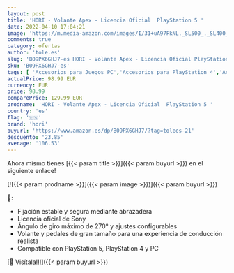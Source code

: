```yaml
---
layout: post
title: 'HORI - Volante Apex - Licencia Oficial  PlayStation 5 '
date: 2022-04-10 17:04:21
image: 'https://m.media-amazon.com/images/I/31+uA97FkNL._SL500_._SL400_.jpg'
comments: true
category: ofertas
author: 'tole.es'
slug: 'B09PX6GHJ7-es HORI - Volante Apex - Licencia Oficial PlayStation 5'
sku: 'B09PX6GHJ7-es'
tags: [ 'Accesorios para Juegos PC','Accesorios para PlayStation 4','Accesorios para PlayStation 5','Hardware y juegos para PlayStation 4','Hardware y juegos para PlayStation 5','Juegos y Accesorios para PC','Mandos y controles para PlayStation 4','Mandos y controles para PlayStation 5','Videojuegos','hori','playstation', ]
actualPrice: 98.99 EUR
currency: EUR
price: 98.99
comparePrice: 129.99 EUR
prodname: 'HORI - Volante Apex - Licencia Oficial  PlayStation 5 '
country: 'es'
flag: '🇪🇸'
brand: 'hori'
buyurl: 'https://www.amazon.es/dp/B09PX6GHJ7/?tag=tolees-21'
descuento: '23.85'
average: '106.53'
---
```


Ahora mismo tienes [{{< param title >}}]({{< param buyurl >}}) en el siguiente enlace!

[![{{< param prodname >}}]({{< param image >}})]({{< param buyurl >}})

🔎:

- Fijación estable y segura mediante abrazadera
- Licencia oficial de Sony
- Ángulo de giro máximo de 270° y ajustes configurables
- Volante y pedales de gran tamaño para una experiencia de conducción realista
- Compatible con PlayStation 5, PlayStation 4 y PC

[🛒 Visítala!!!]({{< param buyurl >}})
